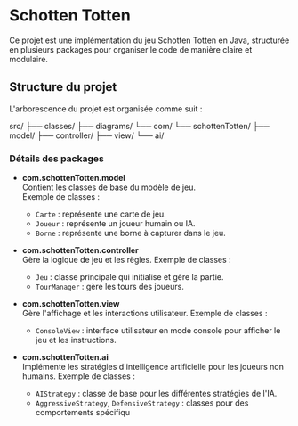 # Schotten Totten

Ce projet est une implémentation du jeu Schotten Totten en Java, structurée en plusieurs packages pour organiser le code de manière claire et modulaire.

## Structure du projet

L'arborescence du projet est organisée comme suit :

src/
├── classes/
├── diagrams/
└── com/
    └── schottenTotten/ 
        ├── model/ 
        ├── controller/ 
        ├── view/ 
        └── ai/


### Détails des packages

- **com.schottenTotten.model**  
  Contient les classes de base du modèle de jeu.  
  Exemple de classes :
  - `Carte` : représente une carte de jeu.
  - `Joueur` : représente un joueur humain ou IA.
  - `Borne` : représente une borne à capturer dans le jeu.

- **com.schottenTotten.controller**  
  Gère la logique de jeu et les règles.
  Exemple de classes :
  - `Jeu` : classe principale qui initialise et gère la partie.
  - `TourManager` : gère les tours des joueurs.

- **com.schottenTotten.view**  
  Gère l'affichage et les interactions utilisateur.
  Exemple de classes :
  - `ConsoleView` : interface utilisateur en mode console pour afficher le jeu et les instructions.

- **com.schottenTotten.ai**  
  Implémente les stratégies d'intelligence artificielle pour les joueurs non humains.
  Exemple de classes :
  - `AIStrategy` : classe de base pour les différentes stratégies de l'IA.
  - `AggressiveStrategy`, `DefensiveStrategy` : classes pour des comportements spécifiqu